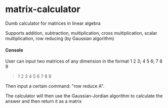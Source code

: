 # matrix-calculator
Dumb calculator for matrices in linear algebra

Supports addition, subtraction, multiplication, cross multiplication, scalar multiplication, row reducing (by Gaussian algorithm)

#### Console
User can input two matrices of any dimension in the format 1 2 3; 4 5 6; 7 8 9

> 1 2 3
> 4 5 6
> 7 8 9

Then input a certain command: "row reduce A". 

The calculator will then use the Gaussian-Jordian algorithm to calculate the answer and then return it as a matrix

